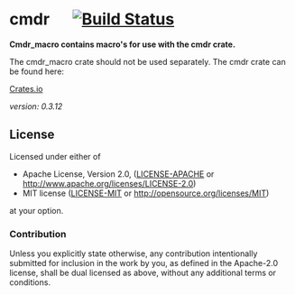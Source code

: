# cmdr &emsp; [![Build Status](https://github.com/mendelt/cmdr/workflows/Build/badge.svg)](https://github.com/mendelt/cmdr/actions?query=workflow%3ABuild+event%3Apush+branch%3Amaster)

**Cmdr_macro contains macro's for use with the cmdr crate.**

The cmdr_macro crate should not be used separately. The cmdr crate can
be found here:

[Crates.io](https://crates.io/crates/cmdr)

*version: 0.3.12*
## License

Licensed under either of

 * Apache License, Version 2.0, ([LICENSE-APACHE](LICENSE-APACHE) or http://www.apache.org/licenses/LICENSE-2.0)
 * MIT license ([LICENSE-MIT](LICENSE-MIT) or http://opensource.org/licenses/MIT)

at your option.

### Contribution

Unless you explicitly state otherwise, any contribution intentionally submitted
for inclusion in the work by you, as defined in the Apache-2.0 license, shall be dual licensed as above, without any
additional terms or conditions.
